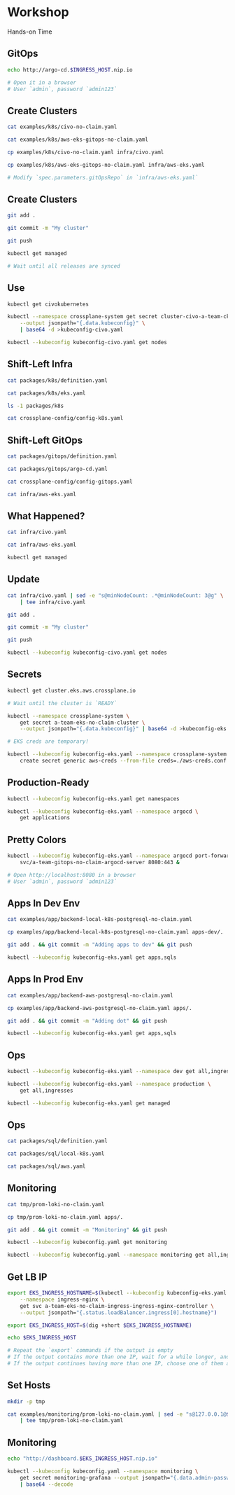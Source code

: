 <!-- .slide: class="center dark" -->
<!-- .slide: data-background="../img/background/hands-on.jpg" -->
# Workshop

<div class="label">Hands-on Time</div>


## GitOps

```bash
echo http://argo-cd.$INGRESS_HOST.nip.io

# Open it in a browser
# User `admin`, password `admin123`
```


## Create Clusters

```bash
cat examples/k8s/civo-no-claim.yaml

cat examples/k8s/aws-eks-gitops-no-claim.yaml

cp examples/k8s/civo-no-claim.yaml infra/civo.yaml

cp examples/k8s/aws-eks-gitops-no-claim.yaml infra/aws-eks.yaml

# Modify `spec.parameters.gitOpsRepo` in `infra/aws-eks.yaml`
```


## Create Clusters

```bash
git add .

git commit -m "My cluster"

git push

kubectl get managed

# Wait until all releases are synced
```


## Use

```bash
kubectl get civokubernetes

kubectl --namespace crossplane-system get secret cluster-civo-a-team-ck \
    --output jsonpath="{.data.kubeconfig}" \
    | base64 -d >kubeconfig-civo.yaml

kubectl --kubeconfig kubeconfig-civo.yaml get nodes
```


## Shift-Left Infra

```bash
cat packages/k8s/definition.yaml

cat packages/k8s/eks.yaml

ls -1 packages/k8s

cat crossplane-config/config-k8s.yaml
```


## Shift-Left GitOps

```bash
cat packages/gitops/definition.yaml

cat packages/gitops/argo-cd.yaml

cat crossplane-config/config-gitops.yaml

cat infra/aws-eks.yaml
```


## What Happened?

```bash
cat infra/civo.yaml

cat infra/aws-eks.yaml

kubectl get managed
```


## Update

```bash
cat infra/civo.yaml | sed -e "s@minNodeCount: .*@minNodeCount: 3@g" \
    | tee infra/civo.yaml

git add .

git commit -m "My cluster"

git push

kubectl --kubeconfig kubeconfig-civo.yaml get nodes
```


## Secrets

```bash
kubectl get cluster.eks.aws.crossplane.io

# Wait until the cluster is `READY`

kubectl --namespace crossplane-system \
    get secret a-team-eks-no-claim-cluster \
    --output jsonpath="{.data.kubeconfig}" | base64 -d >kubeconfig-eks.yaml

# EKS creds are temporary!

kubectl --kubeconfig kubeconfig-eks.yaml --namespace crossplane-system \
    create secret generic aws-creds --from-file creds=./aws-creds.conf
```


## Production-Ready

```bash
kubectl --kubeconfig kubeconfig-eks.yaml get namespaces

kubectl --kubeconfig kubeconfig-eks.yaml --namespace argocd \
    get applications
```


## Pretty Colors

```bash
kubectl --kubeconfig kubeconfig-eks.yaml --namespace argocd port-forward \
    svc/a-team-gitops-no-claim-argocd-server 8080:443 &

# Open http://localhost:8080 in a browser
# User `admin`, password `admin123`
```


## Apps In Dev Env

```bash
cat examples/app/backend-local-k8s-postgresql-no-claim.yaml

cp examples/app/backend-local-k8s-postgresql-no-claim.yaml apps-dev/.

git add . && git commit -m "Adding apps to dev" && git push

kubectl --kubeconfig kubeconfig-eks.yaml get apps,sqls
```


## Apps In Prod Env

```bash
cat examples/app/backend-aws-postgresql-no-claim.yaml

cp examples/app/backend-aws-postgresql-no-claim.yaml apps/.

git add . && git commit -m "Adding dot" && git push

kubectl --kubeconfig kubeconfig-eks.yaml get apps,sqls
```


## Ops

```bash
kubectl --kubeconfig kubeconfig-eks.yaml --namespace dev get all,ingresses

kubectl --kubeconfig kubeconfig-eks.yaml --namespace production \
    get all,ingresses

kubectl --kubeconfig kubeconfig-eks.yaml get managed
```


## Ops

```bash
cat packages/sql/definition.yaml

cat packages/sql/local-k8s.yaml

cat packages/sql/aws.yaml
```


## Monitoring

```bash
cat tmp/prom-loki-no-claim.yaml

cp tmp/prom-loki-no-claim.yaml apps/.

git add . && git commit -m "Monitoring" && git push

kubectl --kubeconfig kubeconfig.yaml get monitoring

kubectl --kubeconfig kubeconfig.yaml --namespace monitoring get all,ingresses,configmaps,secrets
```


## Get LB IP

```bash
export EKS_INGRESS_HOSTNAME=$(kubectl --kubeconfig kubeconfig-eks.yaml \
    --namespace ingress-nginx \
    get svc a-team-eks-no-claim-ingress-ingress-nginx-controller \
    --output jsonpath="{.status.loadBalancer.ingress[0].hostname}")

export EKS_INGRESS_HOST=$(dig +short $EKS_INGRESS_HOSTNAME)

echo $EKS_INGRESS_HOST

# Repeat the `export` commands if the output is empty
# If the output contains more than one IP, wait for a while longer, and repeat the `export` commands.
# If the output continues having more than one IP, choose one of them and execute `export EKS_INGRESS_HOST=[...]` with `[...]` being the selected IP.
```


## Set Hosts

```bash
mkdir -p tmp

cat examples/monitoring/prom-loki-no-claim.yaml | sed -e "s@127.0.0.1@$EKS_INGRESS_HOST@g" \
    | tee tmp/prom-loki-no-claim.yaml
```


## Monitoring

```bash
echo "http://dashboard.$EKS_INGRESS_HOST.nip.io"

kubectl --kubeconfig kubeconfig.yaml --namespace monitoring \
    get secret monitoring-grafana --output jsonpath="{.data.admin-password}" \
    | base64 --decode
```